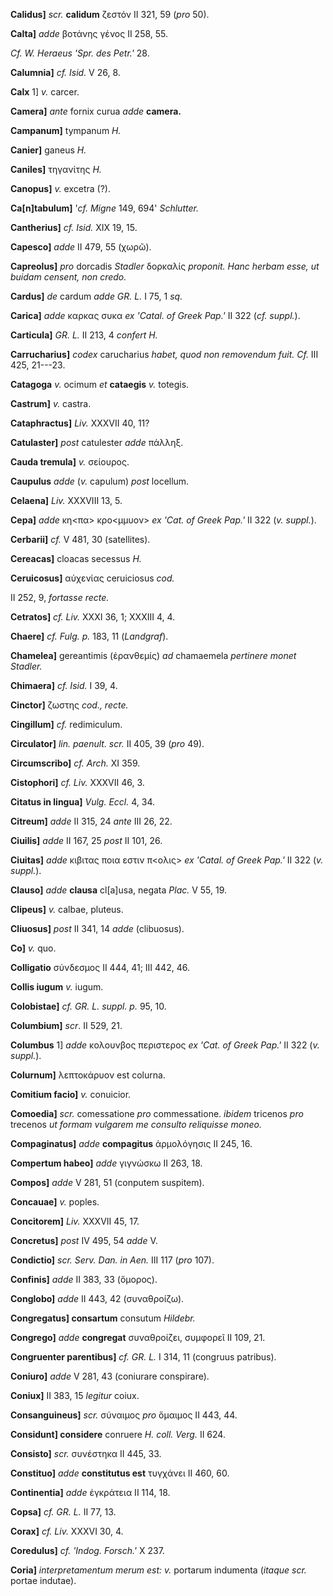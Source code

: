 **Calidus]** *scr.* **calidum** ζεστόν II 321, 59 (*pro* 50).

**Calta]** *adde* βοτάνης γένος II 258, 55.

*Cf. W. Heraeus 'Spr. des Petr.'* 28.

**Calumnia]** *cf. Isid.* V 26, 8.

**Calx** 1] *v.* carcer.

**Camera]** *ante* fornix curua *adde* **camera.**

**Campanum]** tympanum *H.*

**Canier]** ganeus *H.*

**Caniles]** τηγανίτης *H.*

**Canopus]** *v.* excetra (?).

**Ca[n]tabulum]** '*cf. Migne* 149, 694' *Schlutter.*

**Cantherius]** *cf. Isid.* XIX 19, 15.

**Capesco]** *adde* II 479, 55 (χωρῶ).

**Capreolus]** *pro* dorcadis *Stadler* δορκαλίς *proponit. Hanc herbam
esse, ut buidam censent, non credo.*

**Cardus]** *de* cardum *adde GR. L.* I 75, 1 *sq.*

**Carica]** *adde* καρκας συκα *ex 'Catal. of Greek Pap.'* II 322 (*cf.
suppl.*).

**Carticula]** *GR. L.* II 213, 4 *confert H.*

**Carrucharius]** *codex* carucharius *ha­bet, quod non removendum fuit.
Cf.* III 425, 21---23.

**Catagoga** *v.* ocimum *et* **cataegis** *v.* totegis.

**Castrum]** *v.* castra.

**Cataphractus]** *Liv.* XXXVII 40, 11?

**Catulaster]** *post* catulester *adde* πάλληξ.

**Cauda tremula]** *v.* σείουρος.

**Caupulus** *adde* (*v.* capulum) *post* locellum.

**Celaena]** *Liv.* XXXVIII 13, 5.

**Cepa]** *adde* κη\<πα\> κρο\<μμυον\> *ex 'Cat. of Greek Pap.'* II 322
(*v. suppl.*).

**Cerbarii]** *cf.* V 481, 30 (satellites).

**Cereacas]** cloacas secessus *H.*

**Ceruicosus]** αὐχενίας ceruiciosus *cod.*

II 252, 9, *fortasse recte.*

**Cetratos]** *cf. Liv.* XXXI 36, 1; XXXIII 4, 4.

**Chaere]** *cf. Fulg. p.* 183, 11 (*Land­graf*).

**Chamelea]** gereantimis (ἐρανθεμίς) *ad* chamaemela *pertinere monet
Stadler.*

**Chimaera]** *cf. Isid.* I 39, 4.

**Cinctor]** ζωστης *cod., recte.*

**Cingillum]** *cf.* redimiculum.

**Circulator]** *lin. paenult. scr.* II 405, 39 (*pro* 49).

**Circumscribo]** *cf. Arch.* XI 359.

**Cistophori]** *cf. Liv.* XXXVII 46, 3.

**Citatus in lingua]** *Vulg. Eccl.* 4, 34.

**Citreum]** *adde* II 315, 24 *ante* III 26, 22.

**Ciuilis]** *adde* II 167, 25 *post* II 101, 26.

**Ciuitas]** *adde* κιβιτας ποια εστιν π\<ολις\> *ex 'Catal. of Greek
Pap.'* II 322 (*v. suppl.*).

**Clauso]** *adde* **clausa** cl[a]usa, negata *Plac.* V 55, 19.

**Clipeus]** *v.* calbae, pluteus.

**Cliuosus]** *post* II 341, 14 *adde* (clibuosus).

**Co]** *v.* quo.

**Colligatio** σύνδεσμος II 444, 41; III 442, 46.

**Collis iugum** *v.* iugum.

**Colobistae]** *cf. GR. L. suppl. p.* 95, 10.

**Columbium]** *scr*. II 529, 21.

**Columbus** 1] *adde* κολουνβος περιστερος *ex 'Cat. of Greek Pap.'*
II 322 (*v. suppl.*).

**Colurnum]** λεπτοκάρυον est colurna.

**Comitium facio]** *v.* conuicior.

**Comoedia]** *scr.* comessatione *pro* commessatione. *ibidem*
tricenos *pro* trecenos *ut formam vulgarem me consulto reliquisse
moneo.*

**Compaginatus]** *adde* **compagitus** ἁρμολόγησις II 245, 16.

**Compertum habeo]** *adde* γιγνώσκω II 263, 18.

**Compos]** *adde* V 281, 51 (conputem suspitem).

**Concauae]** *v.* poples.

**Concitorem]** *Liv.* XXXVII 45, 17.

**Concretus]** *post* IV 495, 54 *adde* V.

**Condictio]** *scr. Serv. Dan. in Aen.* III 117 (*pro* 107).

**Confinis]** *adde* II 383, 33 (ὅμορος).

**Conglobo]** *adde* II 443, 42 (συναθροίζω).

**Congregatus] consartum** consutum *Hildebr.*

**Congrego]** *adde* **congregat** συναθροίζει, συμφορεῖ II 109, 21.

**Congruenter parentibus]** *cf. GR. L.* I 314, 11 (congruus patribus).

**Coniuro]** *adde* V 281, 43 (coniurare conspirare).

**Coniux]** II 383, 15 *legitur* coiux.

**Consanguineus]** *scr.* σύναιμος *pro* ὅμαιμος II 443, 44.

**Considunt] considere** conruere *H. coll. Verg.* II 624.

**Consisto]** *scr.* συνέστηκα II 445, 33.

**Constituo]** *adde* **constitutus est** τυγχάνει II 460, 60.

**Continentia]** *adde* ἐγκράτεια II 114, 18.

**Copsa]** *cf. GR. L.* II 77, 13.

**Corax]** *cf. Liv.* XXXVI 30, 4.

**Coredulus]** *cf. 'Indog. Forsch.'* X 237.

**Coria]** *interpretamentum merum est: v.* portarum indumenta (*itaque
scr.* portae indutae).
